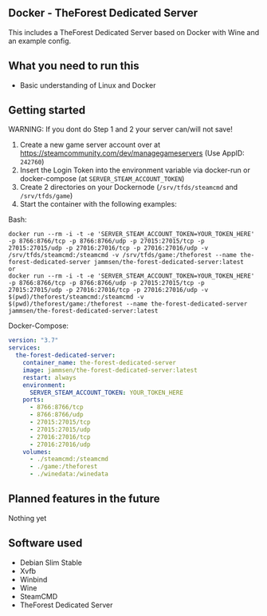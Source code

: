 ## Docker - TheForest Dedicated Server
This includes a TheForest Dedicated Server based on Docker with Wine and an example config.

## What you need to run this
* Basic understanding of Linux and Docker

## Getting started
WARNING: If you dont do Step 1 and 2 your server can/will not save!
1. Create a new game server account over at https://steamcommunity.com/dev/managegameservers (Use AppID: `242760`)
2. Insert the Login Token into the environment variable via docker-run or docker-compose (at `SERVER_STEAM_ACCOUNT_TOKEN`)
3. Create 2 directories on your Dockernode (`/srv/tfds/steamcmd` and `/srv/tfds/game`)
4. Start the container with the following examples:

Bash:
```console
docker run --rm -i -t -e 'SERVER_STEAM_ACCOUNT_TOKEN=YOUR_TOKEN_HERE' -p 8766:8766/tcp -p 8766:8766/udp -p 27015:27015/tcp -p 27015:27015/udp -p 27016:27016/tcp -p 27016:27016/udp -v /srv/tfds/steamcmd:/steamcmd -v /srv/tfds/game:/theforest --name the-forest-dedicated-server jammsen/the-forest-dedicated-server:latest
or
docker run --rm -i -t -e 'SERVER_STEAM_ACCOUNT_TOKEN=YOUR_TOKEN_HERE' -p 8766:8766/tcp -p 8766:8766/udp -p 27015:27015/tcp -p 27015:27015/udp -p 27016:27016/tcp -p 27016:27016/udp -v $(pwd)/theforest/steamcmd:/steamcmd -v $(pwd)/theforest/game:/theforest --name the-forest-dedicated-server jammsen/the-forest-dedicated-server:latest
```
Docker-Compose:
```yaml
version: "3.7"
services:
  the-forest-dedicated-server:
    container_name: the-forest-dedicated-server
    image: jammsen/the-forest-dedicated-server:latest
    restart: always
    environment:
      SERVER_STEAM_ACCOUNT_TOKEN: YOUR_TOKEN_HERE
    ports:
      - 8766:8766/tcp
      - 8766:8766/udp
      - 27015:27015/tcp
      - 27015:27015/udp
      - 27016:27016/tcp
      - 27016:27016/udp
    volumes:
      - ./steamcmd:/steamcmd
      - ./game:/theforest
      - ./winedata:/winedata
```

## Planned features in the future
Nothing yet

## Software used
* Debian Slim Stable
* Xvfb
* Winbind
* Wine
* SteamCMD
* TheForest Dedicated Server
